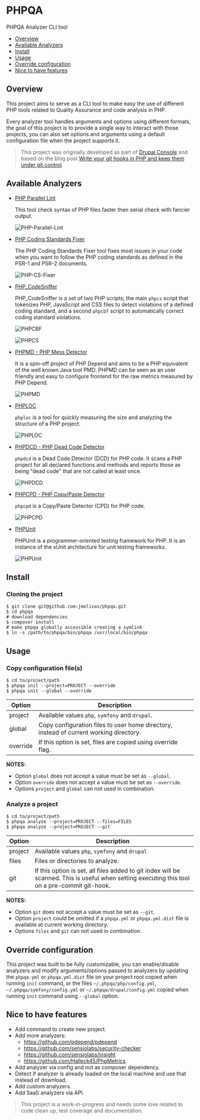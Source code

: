 PHPQA
=============================================
PHPQA Analyzer CLI tool

<!-- START doctoc generated TOC please keep comment here to allow auto update -->
<!-- DON'T EDIT THIS SECTION, INSTEAD RE-RUN doctoc TO UPDATE -->

- [Overview](#overview)
- [Available Analyzers](#available-analyzers)
- [Install](#install)
- [Usage](#usage)
- [Override configuration](#override-configuration)
- [Nice to have features](#nice-to-have-features)

<!-- END doctoc generated TOC please keep comment here to allow auto update -->

## Overview
This project aims to serve as a CLI tool to make easy the use of different PHP tools related to Quality Assurance and code analysis in PHP.

Every analyzer tool handles arguments and options using different formats, the goal of this project is to provide a single way to interact with those projects, you can also set options and arguments using a default configuration file when the project supports it.

> This project was originally developed as part of [Drupal Console](https://github.com/hechoendrupal/DrupalConsole) and based on the blog post [Write your git hooks in PHP and keep them under git control](http://carlosbuenosvinos.com/write-your-git-hooks-in-php-and-keep-them-under-git-control/).

## Available Analyzers

- [PHP Parallel Lint](https://github.com/JakubOnderka/PHP-Parallel-Lint)

  This tool check syntax of PHP files faster then serial check with fancier output.

  ![PHP-Parallel-Lint](http://i.imgur.com/F3BZsCP.png)

- [PHP Coding Standards Fixer](https://github.com/FriendsOfPHP/PHP-CS-Fixer)

  The PHP Coding Standards Fixer tool fixes most issues in your code when you want to follow the PHP coding standards as defined in the PSR-1 and PSR-2 documents.

  ![PHP-CS-Fixer](http://i.imgur.com/IU5pDhf.png)

- [PHP_CodeSniffer](https://github.com/squizlabs/PHP_CodeSniffer)

  PHP_CodeSniffer is a set of two PHP scripts; the main `phpcs` script that tokenizes PHP, JavaScript and CSS files to detect violations of a defined coding standard, and a second `phpcbf` script to automatically correct coding standard violations.

  ![PHPCBF](http://i.imgur.com/0wiB36B.png)

  ![PHPCS](http://i.imgur.com/h8PLm4f.png)

- [PHPMD - PHP Mess Detector](http://phpmd.org/)

  It is a spin-off project of PHP Depend and aims to be a PHP equivalent of the well known Java tool PMD. PHPMD can be seen as an user friendly and easy to configure frontend for the raw metrics measured by PHP Depend.

  ![PHPMD](http://i.imgur.com/LhA4swF.png)

- [PHPLOC](https://github.com/sebastianbergmann/phploc)

  `phploc` is a tool for quickly measuring the size and analyzing the structure of a PHP project.

  ![PHPLOC](http://i.imgur.com/8Ewc07T.png)

- [PHPDCD - PHP Dead Code Detector](https://github.com/sebastianbergmann/phpdcd)

  `phpdcd` is a Dead Code Detector (DCD) for PHP code. It scans a PHP project for all declared functions and methods and reports those as being "dead code" that are not called at least once.

  ![PHPDCD](http://i.imgur.com/WPoDgcs.png)

- [PHPCPD - PHP Copy/Paste Detector](https://github.com/sebastianbergmann/phpcpd)

  `phpcpd` is a Copy/Paste Detector (CPD) for PHP code.

  ![PHPCPD](http://i.imgur.com/McvqmKJ.png)

- [PHPUnit](https://phpunit.de/)

  PHPUnit is a programmer-oriented testing framework for PHP. It is an instance of the xUnit architecture for unit testing frameworks.

  ![PHPUnit](http://i.imgur.com/80Q3pGm.png)

## Install

### Cloning the project
```
$ git clone git@github.com:jmolivas/phpqa.git
$ cd phpqa
# download dependencies
$ composer install
# make phpqa globally accessible creating a symlink
$ ln -s /path/to/phpqa/bin/phpqa /usr/local/bin/phpqa
```

## Usage

### Copy configuration file(s)
```
$ cd to/project/path
$ phpqa init --project=PROJECT --override
$ phpqa init --global --override
```
| Option   | Description |
| -------- | ----------------------------- |
| project  | Available values `php`, `symfony` and `drupal`. |
| global   | Copy configuration files to user home directory, instead of current working directory. |
| override | If this option is set, files are copied using override flag. |

**NOTES:**
- Option `global` does not accept a value must be set as `--global`.
- Option `override` does not accept a value must be set as `--override`.
- Options `project` and `global` can not used in combination.

### Analyze a project
```
$ cd to/project/path
$ phpqa analyze --project=PROJECT --files=FILES
$ phpqa analyze --project=PROJECT --git
```

| Option  | Description |
| ------- | ----------------------------- |
| project | Available values `php`, `symfony` and `drupal` |
| files   | Files or directories to analyze. |
| git     | If this option is set, all files added to git index will be scanned. This is useful when setting executing this tool on a pre-commit git-hook. |

**NOTES:**
- Option `git` does not accept a value must be set as `--git`.
- Option `project` could be omitted if a `phpqa.yml` or `phpqa.yml.dist` file is available at current working directory.
- Options `files` and `git` can not used in combination.

## Override configuration
This project was built to be fully customizable, you can enable/disable analyzers and modify arguments/options passed to analyzers by updating the `phpqa.yml` or `phpqa.yml.dist` file on your project root copied when running `init` command, or the files `~/.phpqa/php/config.yml`, `~/.phpqa/symfony/config.yml` or `~/.phpqa/drupal/config.yml` copied when running `init` command using `--global` option.

## Nice to have features
- Add command to create new project.
- Add more analyzers:
   - https://github.com/pdepend/pdepend
   - https://github.com/sensiolabs/security-checker
   - https://github.com/sensiolabs/insight
   - https://github.com/Halleck45/PhpMetrics
- Add analyzer via config and not as composer dependency.
- Detect if analyzer is already loaded on the local machine and use that instead of download.
- Add custom analyzers.
- Add SaaS analyzers via API.

> This project is a work-in-progress and needs some love related to code clean up, test coverage and documentation.
